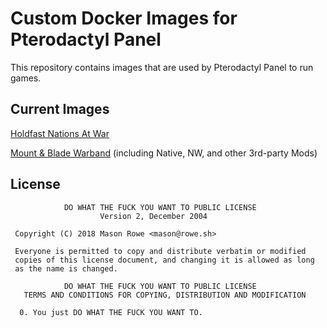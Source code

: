 # Custom Docker Images for Pterodactyl Panel

This repository contains images that are used by Pterodactyl Panel to run games.

## Current Images

[Holdfast Nations At War](https://github.com/masonr/pterodactyl-images/tree/holdfast)

[Mount & Blade Warband](https://github.com/masonr/pterodactyl-images/tree/mb-warband) (including Native, NW, and other 3rd-party Mods)

## License
```
            DO WHAT THE FUCK YOU WANT TO PUBLIC LICENSE
                    Version 2, December 2004

 Copyright (C) 2018 Mason Rowe <mason@rowe.sh>

 Everyone is permitted to copy and distribute verbatim or modified
 copies of this license document, and changing it is allowed as long
 as the name is changed.

            DO WHAT THE FUCK YOU WANT TO PUBLIC LICENSE
   TERMS AND CONDITIONS FOR COPYING, DISTRIBUTION AND MODIFICATION

  0. You just DO WHAT THE FUCK YOU WANT TO.
```
